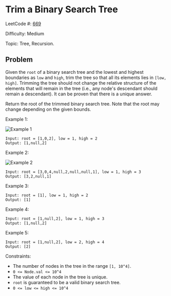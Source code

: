 # Trim a Binary Search Tree

LeetCode #: [669](https://leetcode.com/problems/trim-a-binary-search-tree/)

Difficulty: Medium

Topic: Tree, Recursion.

## Problem

Given the `root` of a binary search tree and the lowest and highest boundaries as `low` and `high`, trim the tree so that all its elements lies in `[low, high]`. Trimming the tree should not change the relative structure of the elements that will remain in the tree (i.e., any node's descendant should remain a descendant). It can be proven that there is a unique answer.

Return the root of the trimmed binary search tree. Note that the root may change depending on the given bounds.

Example 1:

![Example 1](https://assets.leetcode.com/uploads/2020/09/09/trim1.jpg)

```text
Input: root = [1,0,2], low = 1, high = 2
Output: [1,null,2]
```

Example 2:

![Example 2](https://assets.leetcode.com/uploads/2020/09/09/trim2.jpg)

```text
Input: root = [3,0,4,null,2,null,null,1], low = 1, high = 3
Output: [3,2,null,1]
```

Example 3:

```text
Input: root = [1], low = 1, high = 2
Output: [1]
```

Example 4:

```text
Input: root = [1,null,2], low = 1, high = 3
Output: [1,null,2]
```

Example 5:

```text
Input: root = [1,null,2], low = 2, high = 4
Output: [2]
```

Constraints:

- The number of nodes in the tree in the range `[1, 10^4]`.
- `0 <= Node.val <= 10^4`
- The value of each node in the tree is unique.
- `root` is guaranteed to be a valid binary search tree.
- `0 <= low <= high <= 10^4`
